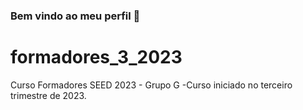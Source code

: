 ### Bem vindo ao meu perfil 💟
# formadores_3_2023
Curso Formadores SEED 2023 - Grupo G 
-Curso iniciado no terceiro trimestre de 2023.
